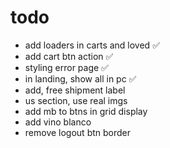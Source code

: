 # todo
- add loaders in carts and loved ✅
- add cart btn action ✅
- styling error page ✅
- in landing, show all in pc ✅
- add, free shipment label
- us section, use real imgs
- add mb to btns in grid display
- add vino blanco
- remove logout btn border